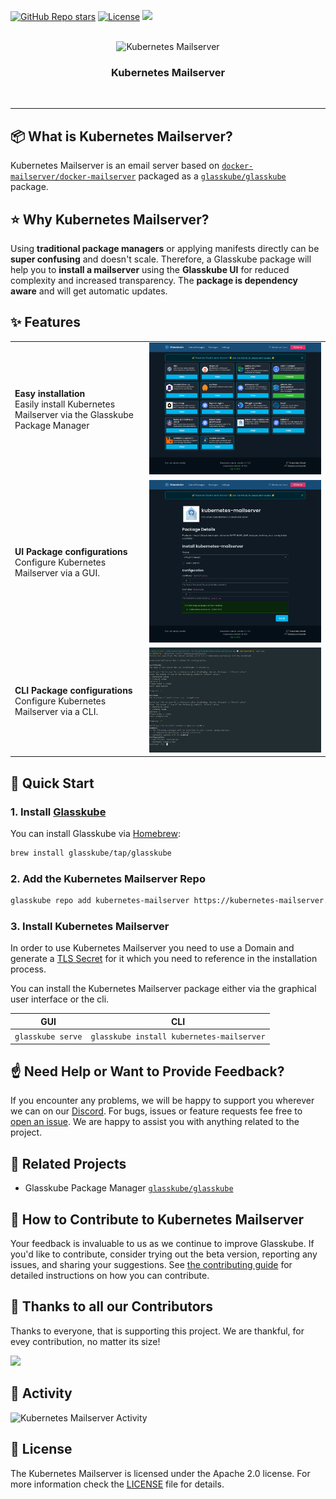 [![GitHub Repo stars](https://img.shields.io/github/stars/kubernetes-mailserver/kubernetes-mailserver?style=flat)](https://github.com/kubernetes-mailserver/kubernetes-mailserver)
[![License](https://img.shields.io/badge/License-Apache_2.0-blue.svg)](https://opensource.org/licenses/Apache-2.0)
[![](https://dcbadge.vercel.app/api/server/SxH6KUCGH7?style=flat)](https://discord.gg/SxH6KUCGH7)

<br>
<div align="center">
  <img src="https://github.com/kubernetes-mailserver/kubernetes-mailserver/assets/3041752/bb429c02-9950-46dc-8510-2881abd1ce97" alt="Kubernetes Mailserver" height="320">
</div>
<h3 align="center">Kubernetes Mailserver</h3>
<br>
<hr>


## 📦 What is Kubernetes Mailserver?

Kubernetes Mailserver is an email server based on [`docker-mailserver/docker-mailserver`](https://github.com/docker-mailserver/docker-mailserver)
packaged as a [`glasskube/glasskube`](https://github.com/glasskube/glasskube/) package.

## ⭐️ Why Kubernetes Mailserver?

Using **traditional package managers** or applying manifests directly can be **super confusing** and doesn't scale.
Therefore, a Glasskube package will help you to **install a mailserver** using the **Glasskube UI** for reduced complexity and increased transparency.
The **package is dependency aware** and will get automatic updates.

## ✨ Features
|                                                                                                   |                                                                                                                                       |
|---------------------------------------------------------------------------------------------------|---------------------------------------------------------------------------------------------------------------------------------------|
| **Easy installation** <br> Easily install Kubernetes Mailserver via the Glasskube Package Manager | ![Overview](https://raw.githubusercontent.com/kubernetes-mailserver/.github/main/images/glasskube-kubernetes-mailserver-overview.png) |
| **UI Package configurations** <br> Configure Kubernetes Mailserver via a GUI.                     | ![GUI](https://raw.githubusercontent.com/kubernetes-mailserver/.github/main/images/glasskube-kubernetes-mailserver-detail.png)        |
| **CLI Package configurations** <br> Configure Kubernetes Mailserver via a CLI.                    | ![CLI](https://raw.githubusercontent.com/kubernetes-mailserver/.github/main/images/glasskube-kubernetes-mailserver-cli.png)           |



## 🚀 Quick Start

### 1. Install [Glasskube](https://glasskube.dev/)

You can install Glasskube via [Homebrew](https://brew.sh/):

```bash
brew install glasskube/tap/glasskube
```

### 2. Add the Kubernetes Mailserver Repo

```bash
glasskube repo add kubernetes-mailserver https://kubernetes-mailserver.github.io/glasskube-repo/packages
```

### 3. Install Kubernetes Mailserver

In order to use Kubernetes Mailserver you need to use a Domain and generate a [TLS Secret](https://kubernetes.io/docs/concepts/configuration/secret/#tls-secrets)
for it which you need to reference in the installation process.

You can install the Kubernetes Mailserver package either via the graphical user interface or the cli.

| GUI               | CLI                                       |
|-------------------|-------------------------------------------|
| `glasskube serve` | `glasskube install kubernetes-mailserver` |


## ☝️ Need Help or Want to Provide Feedback?

If you encounter any problems, we will be happy to support you wherever we can on our [Discord](https://discord.gg/SxH6KUCGH7).
For bugs, issues or feature requests fee free to [open an issue](https://github.com/kubernetes-mailserver/kubernetes-mailserver/issues/new).
We are happy to assist you with anything related to the project.

## 📎 Related Projects

- Glasskube Package Manager [`glasskube/glasskube`](https://github.com/glasskube/glasskube/)

## 🤝 How to Contribute to Kubernetes Mailserver

Your feedback is invaluable to us as we continue to improve Glasskube. If you'd like to contribute, consider trying out the beta version, reporting any issues, and sharing your suggestions. See [the contributing guide](CONTRIBUTING.md) for detailed instructions on how you can contribute.

## 🤩 Thanks to all our Contributors

Thanks to everyone, that is supporting this project. We are thankful, for evey contribution, no matter its size!

<a href="https://github.com/kubernetes-mailserver/kubernetes-mailserver/graphs/contributors">
  <img src="https://contrib.rocks/image?repo=kubernetes-mailserver/kubernetes-mailserver" />
</a>

## 👾 Activity

![Kubernetes Mailserver Activity](https://repobeats.axiom.co/api/embed/1a4dc7b74b96c3cad7159a61ca227a6ddaca0c05.svg "Kubernetes Mailserver activity image")

## 📘 License

The Kubernetes Mailserver is licensed under the Apache 2.0 license. For more information check the [LICENSE](https://github.com/kubernetes-mailserver/kubernetes-mailserver/blob/main/LICENSE) file for details.
